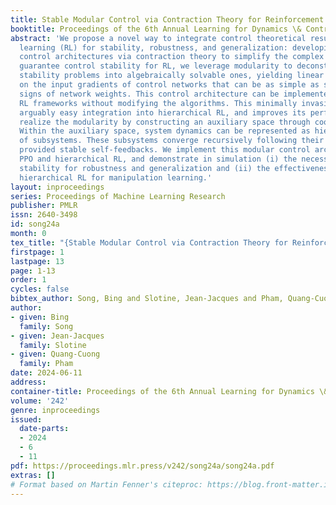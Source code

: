 ```yaml
---
title: Stable Modular Control via Contraction Theory for Reinforcement Learning
booktitle: Proceedings of the 6th Annual Learning for Dynamics \& Control Conference
abstract: 'We propose a novel way to integrate control theoretical results with reinforcement
  learning (RL) for stability, robustness, and generalization: developing modular
  control architectures via contraction theory to simplify the complex problems. To
  guarantee control stability for RL, we leverage modularity to deconstruct the nonlinear
  stability problems into algebraically solvable ones, yielding linear constraints
  on the input gradients of control networks that can be as simple as switching the
  signs of network weights. This control architecture can be implemented in general
  RL frameworks without modifying the algorithms. This minimally invasive way allows
  arguably easy integration into hierarchical RL, and improves its performance. We
  realize the modularity by constructing an auxiliary space through coordinate transformation.
  Within the auxiliary space, system dynamics can be represented as hierarchical combinations
  of subsystems. These subsystems converge recursively following their hierarchies,
  provided stable self-feedbacks. We implement this modular control architecture in
  PPO and hierarchical RL, and demonstrate in simulation (i) the necessity of control
  stability for robustness and generalization and (ii) the effectiveness in improving
  hierarchical RL for manipulation learning.'
layout: inproceedings
series: Proceedings of Machine Learning Research
publisher: PMLR
issn: 2640-3498
id: song24a
month: 0
tex_title: "{Stable Modular Control via Contraction Theory for Reinforcement Learning}"
firstpage: 1
lastpage: 13
page: 1-13
order: 1
cycles: false
bibtex_author: Song, Bing and Slotine, Jean-Jacques and Pham, Quang-Cuong
author:
- given: Bing
  family: Song
- given: Jean-Jacques
  family: Slotine
- given: Quang-Cuong
  family: Pham
date: 2024-06-11
address:
container-title: Proceedings of the 6th Annual Learning for Dynamics \& Control Conference
volume: '242'
genre: inproceedings
issued:
  date-parts:
  - 2024
  - 6
  - 11
pdf: https://proceedings.mlr.press/v242/song24a/song24a.pdf
extras: []
# Format based on Martin Fenner's citeproc: https://blog.front-matter.io/posts/citeproc-yaml-for-bibliographies/
---
```

